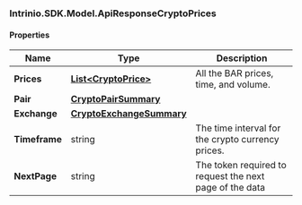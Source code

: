 [//]: # (CLASS:Intrinio.SDK.Model.ApiResponseCryptoPrices)

[//]: # (KIND:object)

### Intrinio.SDK.Model.ApiResponseCryptoPrices
#### Properties

[//]: # (START_DEFINITION)

Name | Type | Description
------------ | ------------- | -------------
**Prices** | [**List&lt;CryptoPrice&gt;**](CryptoPrice.md) | All the BAR prices, time, and volume. &nbsp;
**Pair** | [**CryptoPairSummary**](CryptoPairSummary.md) |  &nbsp;
**Exchange** | [**CryptoExchangeSummary**](CryptoExchangeSummary.md) |  &nbsp;
**Timeframe** | string | The time interval for the crypto currency prices. &nbsp;
**NextPage** | string | The token required to request the next page of the data &nbsp;

[//]: # (END_DEFINITION)


[//]: # (CONTAINED_CLASS:Intrinio.SDK.Model.CryptoPrice)


[//]: # (CONTAINED_CLASS:Intrinio.SDK.Model.CryptoPairSummary)


[//]: # (CONTAINED_CLASS:Intrinio.SDK.Model.CryptoExchangeSummary)


